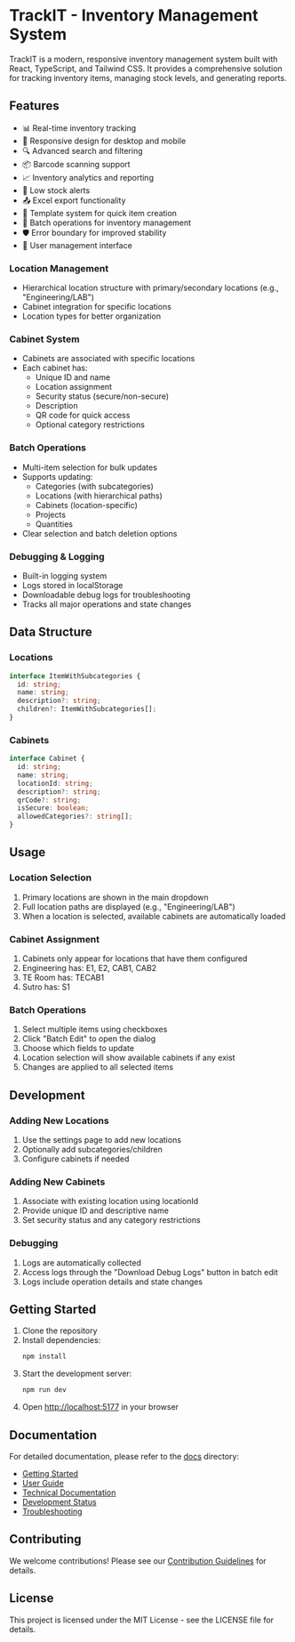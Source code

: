# TrackIT - Inventory Management System

TrackIT is a modern, responsive inventory management system built with React, TypeScript, and Tailwind CSS. It provides a comprehensive solution for tracking inventory items, managing stock levels, and generating reports.

## Features

- 📊 Real-time inventory tracking
- 📱 Responsive design for desktop and mobile
- 🔍 Advanced search and filtering
- 📦 Barcode scanning support
- 📈 Inventory analytics and reporting
- 🔔 Low stock alerts
- 📤 Excel export functionality
- 📝 Template system for quick item creation
- 🔄 Batch operations for inventory management
- 🛡️ Error boundary for improved stability
- 👥 User management interface

### Location Management
- Hierarchical location structure with primary/secondary locations (e.g., "Engineering/LAB")
- Cabinet integration for specific locations
- Location types for better organization

### Cabinet System
- Cabinets are associated with specific locations
- Each cabinet has:
  - Unique ID and name
  - Location assignment
  - Security status (secure/non-secure)
  - Description
  - QR code for quick access
  - Optional category restrictions

### Batch Operations
- Multi-item selection for bulk updates
- Supports updating:
  - Categories (with subcategories)
  - Locations (with hierarchical paths)
  - Cabinets (location-specific)
  - Projects
  - Quantities
- Clear selection and batch deletion options

### Debugging & Logging
- Built-in logging system
- Logs stored in localStorage
- Downloadable debug logs for troubleshooting
- Tracks all major operations and state changes

## Data Structure

### Locations
```typescript
interface ItemWithSubcategories {
  id: string;
  name: string;
  description?: string;
  children?: ItemWithSubcategories[];
}
```

### Cabinets
```typescript
interface Cabinet {
  id: string;
  name: string;
  locationId: string;
  description?: string;
  qrCode?: string;
  isSecure: boolean;
  allowedCategories?: string[];
}
```

## Usage

### Location Selection
1. Primary locations are shown in the main dropdown
2. Full location paths are displayed (e.g., "Engineering/LAB")
3. When a location is selected, available cabinets are automatically loaded

### Cabinet Assignment
1. Cabinets only appear for locations that have them configured
2. Engineering has: E1, E2, CAB1, CAB2
3. TE Room has: TECAB1
4. Sutro has: S1

### Batch Operations
1. Select multiple items using checkboxes
2. Click "Batch Edit" to open the dialog
3. Choose which fields to update
4. Location selection will show available cabinets if any exist
5. Changes are applied to all selected items

## Development

### Adding New Locations
1. Use the settings page to add new locations
2. Optionally add subcategories/children
3. Configure cabinets if needed

### Adding New Cabinets
1. Associate with existing location using locationId
2. Provide unique ID and descriptive name
3. Set security status and any category restrictions

### Debugging
1. Logs are automatically collected
2. Access logs through the "Download Debug Logs" button in batch edit
3. Logs include operation details and state changes

## Getting Started

1. Clone the repository
2. Install dependencies:
   ```bash
   npm install
   ```
3. Start the development server:
   ```bash
   npm run dev
   ```
4. Open [http://localhost:5177](http://localhost:5177) in your browser

## Documentation

For detailed documentation, please refer to the [docs](./docs) directory:
- [Getting Started](./docs/getting-started.md)
- [User Guide](./docs/user-guide.md)
- [Technical Documentation](./docs/technical-documentation.md)
- [Development Status](./docs/development-status.md)
- [Troubleshooting](./docs/troubleshooting.md)

## Contributing

We welcome contributions! Please see our [Contribution Guidelines](./docs/development-status.md#contribution-guidelines) for details.

## License

This project is licensed under the MIT License - see the LICENSE file for details.
